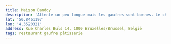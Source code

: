 ```yaml
---
title: Maison Dandoy
description: 'Attente un peu longue mais les gaufres sont bonnes. Le chocolat est un peu trop liquide sur la gaufre. '
lat: '50.8461197'
lon: '4.3520321'
address: Rue Charles Buls 14, 1000 Bruxelles/Brussel, België
tags: restaurant gaufre pâtisserie
---
```

